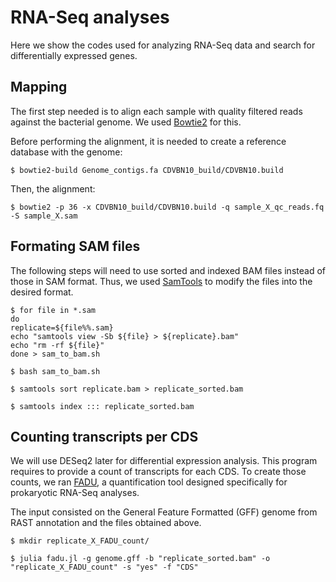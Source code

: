 # RNA-Seq analyses

Here we show the codes used for analyzing RNA-Seq data and search for differentially expressed genes. 

## Mapping

The first step needed is to align each sample with quality filtered reads against the bacterial genome. We used [Bowtie2](https://github.com/BenLangmead/bowtie2) for this.

Before performing the alignment, it is needed to create a reference database with the genome:

~~~
$ bowtie2-build Genome_contigs.fa CDVBN10_build/CDVBN10.build
~~~

Then, the alignment:

~~~
$ bowtie2 -p 36 -x CDVBN10_build/CDVBN10.build -q sample_X_qc_reads.fq -S sample_X.sam
~~~

## Formating SAM files

The following steps will need to use sorted and indexed BAM files instead of those in SAM format. Thus, we used [SamTools](https://github.com/samtools/samtools) to modify the files into the desired format.

~~~
$ for file in *.sam
do
replicate=${file%%.sam}
echo "samtools view -Sb ${file} > ${replicate}.bam"
echo "rm -rf ${file}"
done > sam_to_bam.sh
~~~

~~~
$ bash sam_to_bam.sh
~~~

~~~
$ samtools sort replicate.bam > replicate_sorted.bam
~~~
~~~
$ samtools index ::: replicate_sorted.bam
~~~

## Counting transcripts per CDS

We will use DESeq2 later for differential expression analysis. This program requires to provide a count of transcripts for each CDS. 
To create those counts, we ran [FADU](https://github.com/IGS/FADU), a quantification tool designed specifically for prokaryotic RNA-Seq analyses.

The input consisted on the General Feature Formatted (GFF) genome from RAST annotation and the files obtained above.

~~~
$ mkdir replicate_X_FADU_count/
~~~

~~~
$ julia fadu.jl -g genome.gff -b "replicate_sorted.bam" -o "replicate_X_FADU_count" -s "yes" -f "CDS"
~~~


